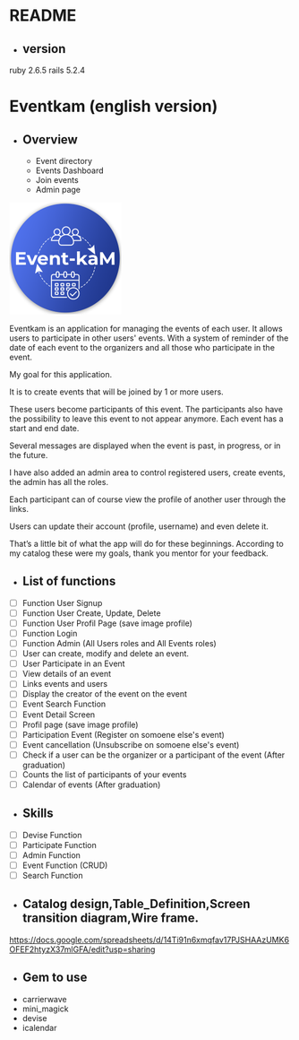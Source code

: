 # README

* ## version
ruby 2.6.5
rails 5.2.4

# Eventkam (english version)
* ## Overview
  - Event directory        
  - Events Dashboard            
  - Join events
  - Admin page

![](/public/image/logo_event_kam.png)


Eventkam is an application for managing the events of each user. It allows users to participate in other users' events. With a system of reminder of the date of each event to the organizers and all those who participate in the event.


My goal for this application.

It is to create events that will be joined by 1 or more users.

These users become participants of this event. The participants also have the possibility to leave this event to not appear anymore. Each event has a start and end date.

Several messages are displayed when the event is past, in progress, or in the future.

I have also added an admin area to control registered users, create events, the admin has all the roles.

Each participant can of course view the profile of another user through the links.

Users can update their account (profile, username) and even delete it.

That’s a little bit of what the app will do for these beginnings. According to my catalog these were my goals, thank you mentor for your feedback.

* ## List of functions
- [ ] Function User Signup
- [ ] Function User Create, Update, Delete
- [ ] Function User Profil Page (save image profile)
- [ ] Function Login
- [ ] Function Admin (All Users roles and All Events roles)
- [ ] User can create, modify and delete an event. 
- [ ] User Participate in an Event
- [ ] View details of an event
- [ ] Links events and users
- [ ] Display the creator of the event on the event
- [ ] Event Search Function 
- [ ] Event Detail Screen
- [ ] Profil page (save image profile)
- [ ] Participation Event (Register on somoene else's event)
- [ ] Event cancellation  (Unsubscribe on somoene else's event)
- [ ] Check if a user can be the organizer or a participant of the event (After graduation)
- [ ] Counts the list of participants of your events
- [ ] Calendar of events (After graduation)

* ## Skills 
- [ ] Devise Function
- [ ] Participate Function
- [ ] Admin Function
- [ ] Event Function (CRUD)
- [ ] Search Function

* ## Catalog design,Table_Definition,Screen transition diagram,Wire frame.

https://docs.google.com/spreadsheets/d/14Ti91n6xmqfav17PJSHAAzUMK6OFEF2htyzX37mlGFA/edit?usp=sharing

* ## Gem to use
* carrierwave
* mini_magick
* devise
* icalendar

